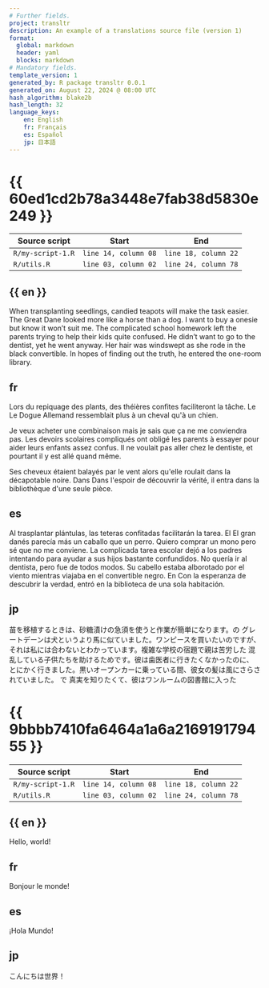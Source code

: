 ```yaml
---
# Further fields.
project: transltr
description: An example of a translations source file (version 1)
format:
  global: markdown
  header: yaml
  blocks: markdown
# Mandatory fields.
template_version: 1
generated_by: R package transltr 0.0.1
generated_on: August 22, 2024 @ 08:00 UTC
hash_algorithm: blake2b
hash_length: 32
language_keys:
    en: English
    fr: Français
    es: Español
    jp: 日本語
---
```


# {{ 60ed1cd2b78a3448e7fab38d5830e249 }}

| **Source script** | **Start**            | **End**              |
| ----------------- | -------------------- |--------------------- |
| `R/my-script-1.R` | `line 14, column 08` | `line 18, column 22` |
| `R/utils.R`       | `line 03, column 02` | `line 24, column 78` |

## {{ en }}

When transplanting seedlings, candied teapots will make the task easier. The
Great Dane looked more like a horse than a dog. I want to buy a onesie but
know it won’t suit me. The complicated school homework left the parents trying
to help their kids quite confused. He didn’t want to go to the dentist, yet he
went anyway. Her hair was windswept as she rode in the black convertible. In
hopes of finding out the truth, he entered the one-room library.

## fr

Lors du repiquage des plants, des théières confites faciliteront la tâche. Le
Le Dogue Allemand ressemblait plus à un cheval qu'à un chien.

Je veux acheter une combinaison mais je sais que ça ne me conviendra pas. Les
devoirs scolaires compliqués ont obligé les parents à essayer pour aider leurs
enfants assez confus. Il ne voulait pas aller chez le dentiste, et pourtant il
y est allé quand même.

Ses cheveux étaient balayés par le vent alors qu'elle
roulait dans la décapotable noire. Dans Dans l'espoir de découvrir la vérité,
il entra dans la bibliothèque d'une seule pièce.

## es

Al trasplantar plántulas, las teteras confitadas facilitarán la tarea. El
El gran danés parecía más un caballo que un perro. Quiero comprar un mono pero
sé que no me conviene. La complicada tarea escolar dejó a los padres intentando
para ayudar a sus hijos bastante confundidos. No quería ir al dentista, pero
fue de todos modos. Su cabello estaba alborotado por el viento mientras viajaba
en el convertible negro. En Con la esperanza de descubrir la verdad, entró en
la biblioteca de una sola habitación.

## jp

苗を移植するときは、砂糖漬けの急須を使うと作業が簡単になります。の
グレートデーンは犬というより馬に似ていました。ワンピースを買いたいのですが、
それは私には合わないとわかっています。複雑な学校の宿題で親は苦労した
混乱している子供たちを助けるためです。彼は歯医者に行きたくなかったのに、
とにかく行きました。黒いオープンカーに乗っている間、彼女の髪は風にさらされていました。
で 真実を知りたくて、彼はワンルームの図書館に入った

# {{ 9bbbb7410fa6464a1a6a216919179455 }}

| **Source script** | **Start**            | **End**              |
| ----------------- | -------------------- |--------------------- |
| `R/my-script-1.R` | `line 14, column 08` | `line 18, column 22` |
| `R/utils.R`       | `line 03, column 02` | `line 24, column 78` |

## {{ en }}

Hello, world!

## fr

Bonjour le monde!

## es

¡Hola Mundo!

## jp

こんにちは世界！
